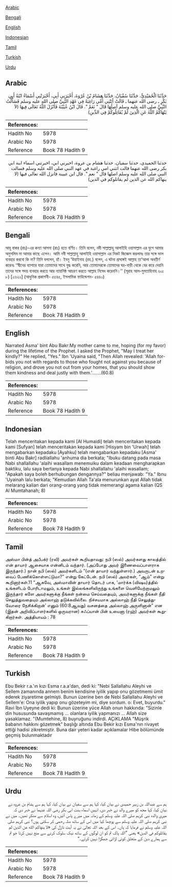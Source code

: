 [Arabic](#arabic)

[Bengali](#bengali)

[English](#english)

[Indonesian](#indonesian)

[Tamil](#tamil)

[Turkish](#turkish)

[Urdu](#urdu)

## Arabic


<div dir="rtl" lang="ar" style={{fontSize:'larger',backgroundColor:'#f8f9fa',padding:20}}>
حَدَّثَنَا الْحُمَيْدِيُّ، حَدَّثَنَا سُفْيَانُ، حَدَّثَنَا هِشَامُ بْنُ عُرْوَةَ، أَخْبَرَنِي أَبِي، أَخْبَرَتْنِي أَسْمَاءُ ابْنَةُ أَبِي بَكْرٍ ـ رضى الله عنهما ـ قَالَتْ أَتَتْنِي أُمِّي رَاغِبَةً فِي عَهْدِ النَّبِيِّ صلى الله عليه وسلم فَسَأَلْتُ النَّبِيَّ صلى الله عليه وسلم آصِلُهَا قَالَ ‏"‏ نَعَمْ ‏"‏‏.‏ قَالَ ابْنُ عُيَيْنَةَ فَأَنْزَلَ اللَّهُ تَعَالَى فِيهَا ‏(‏لاَ يَنْهَاكُمُ اللَّهُ عَنِ الَّذِينَ لَمْ يُقَاتِلُوكُمْ فِي الدِّينِ‏)‏
</div>
<div style={{backgroundColor:'#f8f9fa',padding:20, marginBottom: 10}}><table> <thead> <tr> <th>References:</th> <th></th> </tr> </thead> <tbody><tr><td>Hadith No</td><td>5978</td></tr><tr><td>Arabic No</td><td>5978</td></tr><tr><td>Reference</td><td>Book 78 Hadith 9</td></tr></tbody></table></div>


<div dir="rtl" lang="ar" style={{fontSize:'larger',backgroundColor:'#f8f9fa',padding:20}}>
حدثنا الحميدي، حدثنا سفيان، حدثنا هشام بن عروة، اخبرني ابي، اخبرتني اسماء ابنة ابي بكر رضى الله عنهما قالت اتتني امي راغبة في عهد النبي صلى الله عليه وسلم فسالت النبي صلى الله عليه وسلم اصلها قال " نعم ". قال ابن عيينة فانزل الله تعالى فيها (لا ينهاكم الله عن الذين لم يقاتلوكم في الدين)
</div>
<div style={{backgroundColor:'#f8f9fa',padding:20, marginBottom: 10}}><table> <thead> <tr> <th>References:</th> <th></th> </tr> </thead> <tbody><tr><td>Hadith No</td><td>5978</td></tr><tr><td>Arabic No</td><td>5978</td></tr><tr><td>Reference</td><td>Book 78 Hadith 9</td></tr></tbody></table></div>

## Bengali


<div dir="ltr" lang="bn" style={{fontSize:'larger',backgroundColor:'#f8f9fa',padding:20}}>
আবূ বাকর (রাঃ)-এর কন্যা আসমা (রাঃ) হতে বর্ণিত। তিনি বলেন, নবী সাল্লাল্লাহু আলাইহি ওয়াসাল্লাম এর যুগে আমার অমুসলিম মা আমার কাছে এলেন। আমি নবী সাল্লাল্লাহু আলাইহি ওয়াসাল্লাম এর নিকট জিজ্ঞেস করলামঃ তার সঙ্গে ভাল ব্যবহার করবো কি না? তিনি বললেন, হাঁ। ইবনু ‘উয়াইনাহ (রহ.) বলেন, এ ঘটনা প্রসঙ্গেই আল্লাহ তা‘আলা অবতীর্ণ করেনঃ ‘‘দ্বীনের ব্যাপারে যারা তোমাদের সাথে যুদ্ধ করেনি, আর তোমাদেরকে তোমাদের ঘর-বাড়ী থেকে বের করে দেয়নি তাদের সঙ্গে সদয় ব্যবহার করতে আর ন্যায়নিষ্ঠ আচরণ করতে আল্লাহ নিষেধ করেননি।’’ (সূরাহ আল-মুমতাহিনাহ ৬০ঃ ৮) [২৬২০] (আধুনিক প্রকাশনী- ৫৫৪৫, ইসলামিক ফাউন্ডেশন- ৫৪৪০)
</div>
<div style={{backgroundColor:'#f8f9fa',padding:20, marginBottom: 10}}><table> <thead> <tr> <th>References:</th> <th></th> </tr> </thead> <tbody><tr><td>Hadith No</td><td>5978</td></tr><tr><td>Arabic No</td><td>5978</td></tr><tr><td>Reference</td><td>Book 78 Hadith 9</td></tr></tbody></table></div>

## English


<div dir="ltr" lang="en" style={{fontSize:'larger',backgroundColor:'#f8f9fa',padding:20}}>
Narrated Asma' bint Abu Bakr:My mother came to me, hoping (for my favor) during the lifetime of the Prophet. I asked the Prophet, "May I treat her kindly?" He replied, "Yes." Ibn 'Uyaina said, "Then Allah revealed: 'Allah forbids you not with regards to those who fought not against you because of religion, and drove you not out from your homes, that you should show them kindness and deal justly with them.'.......(60.8)
</div>
<div style={{backgroundColor:'#f8f9fa',padding:20, marginBottom: 10}}><table> <thead> <tr> <th>References:</th> <th></th> </tr> </thead> <tbody><tr><td>Hadith No</td><td>5978</td></tr><tr><td>Arabic No</td><td>5978</td></tr><tr><td>Reference</td><td>Book 78 Hadith 9</td></tr></tbody></table></div>

## Indonesian


<div dir="ltr" lang="id" style={{fontSize:'larger',backgroundColor:'#f8f9fa',padding:20}}>
Telah menceritakan kepada kami [Al Humaidi] telah menceritakan kepada kami [Sufyan] telah menceritakan kepada kami [Hisyam bin 'Urwah] telah mengabarkan kepadaku [Ayahku] telah mengabarkan kepadaku [Asma' binti Abu Bakr] radliallahu 'anhuma dia berkata; "Ibuku datang pada masa Nabi shallallahu 'alaihi wasallam menemuiku dalam keadaan mengharapkan baktiku, lalu saya bertanya kepada Nabi shallallahu 'alaihi wasallam; "Apakah saya boleh berhubungan dengannya?" beliau menjawab: "Ya." Ibnu 'Uyainah lalu berkata; "Kemudian Allah Ta'ala menurunkan ayat Allah tidak melarang kalian dari orang-orang yang tidak memerangi agama kalian (QS Al Mumtahanah; 8)
</div>
<div style={{backgroundColor:'#f8f9fa',padding:20, marginBottom: 10}}><table> <thead> <tr> <th>References:</th> <th></th> </tr> </thead> <tbody><tr><td>Hadith No</td><td>5978</td></tr><tr><td>Arabic No</td><td>5978</td></tr><tr><td>Reference</td><td>Book 78 Hadith 9</td></tr></tbody></table></div>

## Tamil


<div dir="ltr" lang="ta" style={{fontSize:'larger',backgroundColor:'#f8f9fa',padding:20}}>
அஸ்மா பின்த் அபீபக்ர் (ரலி) அவர்கள் கூறியதாவது: நபி (ஸல்) அவர்களது காலத்தில் என் தாயார் ஆசையாக என்னிடம் வந்தார். (அப்போது அவர் இணைவைப்பாளராக இருந்தார்.) நான் நபி (ஸல்) அவர்களிடம் “(என் தாயார் வந்துள்ளார்.) அவருடன் உறவைப் பேணிக்கொள்ளட்டுமா?” என்று கேட்டேன். நபி (ஸல்) அவர்கள், “ஆம்” என்று கூறினார்கள்.11 “ஆகவே, அஸ்மாவின் தாயார் தொடர் பாக, ‘மார்க்க (விஷய)த்தில் உங்களிடம் போரிடாமலும், உங்கள் இல்லங்களிலிருந்து உங்களை வெளியேற்றாமலும் இருந்தார் களே அவர்களுக்கு நீங்கள் நன்மை செய்வதையும், அவர்களுக்கு நீங்கள் நீதி செலுத்துவதையும் அல்லாஹ் தடுக்கவில்லை. நிச்சயமாக அல்லாஹ் நீதி செலுத்துவோரை நேசிக்கிறான்’ எனும் (60:8ஆவது) வசனத்தை அல்லாஹ் அருளினான்” என (இதன் அறிவிப்பாளர்களில் ஒருவரான) சுஃப்யான் பின் உயைனா (ரஹ்) அவர்கள் கூறுகிறார்கள். அத்தியாயம் : 78
</div>
<div style={{backgroundColor:'#f8f9fa',padding:20, marginBottom: 10}}><table> <thead> <tr> <th>References:</th> <th></th> </tr> </thead> <tbody><tr><td>Hadith No</td><td>5978</td></tr><tr><td>Arabic No</td><td>5978</td></tr><tr><td>Reference</td><td>Book 78 Hadith 9</td></tr></tbody></table></div>

## Turkish


<div dir="ltr" lang="tr" style={{fontSize:'larger',backgroundColor:'#f8f9fa',padding:20}}>
Ebu Bekir r.a.'ın kızı Esma r.a.a'dan, dedi ki: "Nebi Sallallahu Aleyhi ve Sellem zamanında annem benim kendisine iyilik yapıp onu gözetmemi ümit ederek ziyaretime gelmişti. Bunun üzerine ben de Nebi Sallallahu Aleyhi ve Sellem'e: Ona iyilik yapıp onu gözeteyim mi, diye sordum. o: Evet, buyurdu." Ravi İbn Uyeyne dedi ki: Bunun üzerine yüce Allah onun hakkında: "Sizinle din hususunda savaşmamış ... olanlara iyilik yapmanızı ... Allah size yasaklamaz. "(Mumtehine, 8) buyruğunu indirdi. AÇiKLAMA "Müşrik babanın hakkını gözetmek" başlığı altında Ebu Bekir kızı Esma'nın rivayet ettiği hadisi zikretmiştir. Buna dair yeteri kadar açıklamalar Hibe bölümünde geçmiş bulunmaktadır
</div>
<div style={{backgroundColor:'#f8f9fa',padding:20, marginBottom: 10}}><table> <thead> <tr> <th>References:</th> <th></th> </tr> </thead> <tbody><tr><td>Hadith No</td><td>5978</td></tr><tr><td>Arabic No</td><td>5978</td></tr><tr><td>Reference</td><td>Book 78 Hadith 9</td></tr></tbody></table></div>

## Urdu


<div dir="rtl" lang="ur" style={{fontSize:'larger',backgroundColor:'#f8f9fa',padding:20}}>
ہم سے عبداللہ بن زبیر حمیدی نے بیان کیا، کہا ہم سے سفیان نے بیان کیا، کہا ہم سے ہشام بن عروہ نے بیان کیا، کہا مجھ کو میرے والد نے خبر دی، انہیں اسماء بنت ابی بکر رضی اللہ عنہما نے خبر دی کہ میری والدہ نبی کریم صلی اللہ علیہ وسلم کے زمانہ میں میرے پاس آئیں، وہ اسلام سے منکر تھیں۔ میں نے نبی کریم صلی اللہ علیہ وسلم سے پوچھا کیا میں اس کے ساتھ صلہ رحمی کر سکتی ہوں؟ نبی کریم صلی اللہ علیہ وسلم نے فرمایا کہ ہاں۔ اس کے بعد اللہ تعالیٰ نے یہ آیت نازل کی «لا ينهاكم الله عن الذين لم يقاتلوكم في الدين‏» یعنی ”اللہ پاک تم کو ان لوگوں کے ساتھ نیک سلوک کرنے سے منع نہیں کرتا جو تم سے ہمارے دین کے متعلق کوئی لڑائی جھگڑا نہیں کرتے۔“
</div>
<div style={{backgroundColor:'#f8f9fa',padding:20, marginBottom: 10}}><table> <thead> <tr> <th>References:</th> <th></th> </tr> </thead> <tbody><tr><td>Hadith No</td><td>5978</td></tr><tr><td>Arabic No</td><td>5978</td></tr><tr><td>Reference</td><td>Book 78 Hadith 9</td></tr></tbody></table></div>